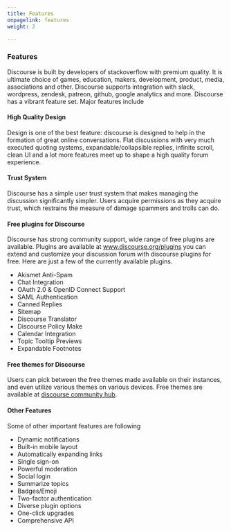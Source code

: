 ```yaml
---
title: Features
onpagelink: features
weight: 2

---
```


### Features

Discourse is built by developers of stackoverflow with premium quality. It is ultimate choice of games, education, makers, development, product, media, associations and other. Discourse supports integration with slack, wordpress, zendesk, patreon, github, google analytics and more. Discourse has a vibrant feature set. Major features include

#### High Quality Design

Design is one of the best feature: discourse is designed to help in the formation of great online conversations. Flat discussions with very much executed quoting systems, expandable/collapsible replies, infinite scroll, clean UI and a lot more features meet up to shape a high quality forum experience.

#### Trust System

Discourse has a simple user trust system that makes managing the discussion significantly simpler. Users acquire permissions as they acquire trust, which restrains the measure of damage spammers and trolls can do.

#### Free plugins for Discourse

Discourse has strong community support, wide range of free plugins are available. Plugins are available at www.discourse.org/plugins you can extend and customize your discussion forum with discourse plugins for free. Here are just a few of the currently available plugins.

- Akismet Anti-Spam
- Chat Integration
- OAuth 2.0 &amp; OpenID Connect Support
- SAML Authentication
- Canned Replies
- Sitemap
- Discourse Translator
- Discourse Policy Make
- Calendar Integration
- Topic Tooltip Previews
- Expandable Footnotes

#### Free themes for Discourse

Users can pick between the free themes made available on their instances, and even utilize various themes on various devices. Free themes are available at [discourse community hub](https://meta.discourse.org/c/theme/61).

#### Other Features

Some of other important features are following

- Dynamic notifications
- Built-in mobile layout
- Automatically expanding links
- Single sign-on
- Powerful moderation
- Social login
- Summarize topics
- Badges/Emoji
- Two-factor authentication
- Diverse plugin options
- One-click upgrades
- Comprehensive API